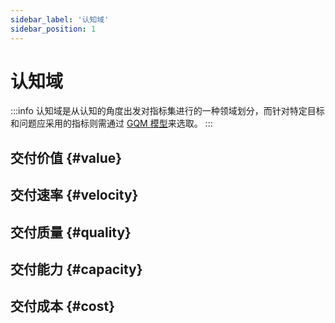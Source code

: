 ```yaml
---
sidebar_label: '认知域'
sidebar_position: 1
---
```


# 认知域

:::info
认知域是从认知的角度出发对指标集进行的一种领域划分，而针对特定目标和问题应采用的指标则需通过 [GQM 模型](gqm.md)来选取。
:::

## 交付价值 {#value}

## 交付速率 {#velocity}

## 交付质量 {#quality}

## 交付能力 {#capacity}

## 交付成本 {#cost}